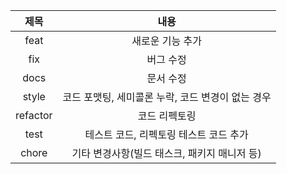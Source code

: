 |제목|내용|
|:--:|:--:|
|feat|새로운 기능 추가|
|fix|버그 수정|
|docs|문서 수정|
|style|코드 포맷팅, 세미콜론 누락, 코드 변경이 없는 경우|
|refactor|코드 리펙토링|
|test|테스트 코드, 리펙토링 테스트 코드 추가|
|chore|기타 변경사항(빌드 태스크, 패키지 매니저 등)|